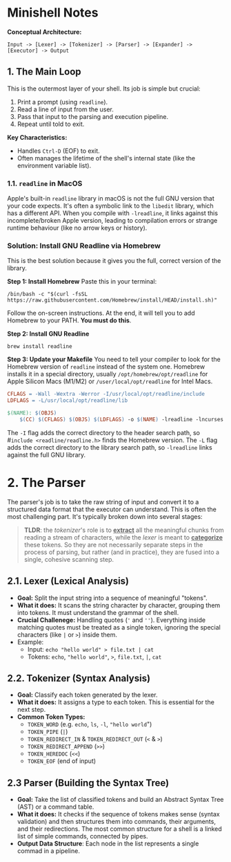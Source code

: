 # Minishell Notes

**Conceptual Architecture:**

```
Input -> [Lexer] -> [Tokenizer] -> [Parser] -> [Expander] -> [Executor] -> Output
```

## 1. The Main Loop 
This is the outermost layer of your shell. Its job is simple but crucial:

1. Print a prompt (using `readline`).
2. Read a line of input from the user.
3. Pass that input to the parsing and execution pipeline.
4. Repeat until told to exit.

**Key Characteristics:**
- Handles `Ctrl-D` (EOF) to exit.
- Often manages the lifetime of the shell's internal state (like the environment variable list).

### 1.1. `readline` in MacOS
Apple's built-in `readline` library in macOS is not the full GNU version that your code expects. It's often a symbolic link to the `libedit` library, which has a different API. When you compile with `-lreadline`, it links against this incomplete/broken Apple version, leading to compilation errors or strange runtime behaviour (like no arrow keys or history).

### Solution:  Install GNU Readline via Homebrew
This is the best solution because it gives you the full, correct version of the library.

**Step 1: Install Homebrew**
Paste this in your terminal:

```
/bin/bash -c "$(curl -fsSL https://raw.githubusercontent.com/Homebrew/install/HEAD/install.sh)"
```
Follow the on-screen instructions. At the end, it will tell you to add Homebrew to your PATH. **You must do this**.

**Step 2: Install GNU Readline**

```
brew install readline
```

**Step 3: Update your Makefile**
You need to tell your compiler to look for the Homebrew version of `readline` instead of the system one. Homebrew installs it in a special directory, usually `/opt/homebrew/opt/readline` for Apple Silicon Macs (M1/M2) or `/user/local/opt/readline` for Intel Macs.

```Makefile
CFLAGS = -Wall -Wextra -Werror -I/usr/local/opt/readline/include
LDFLAGS = -L/usr/local/opt/readline/lib

$(NAME): $(OBJS)
    $(CC) $(CFLAGS) $(OBJS) $(LDFLAGS) -o $(NAME) -lreadline -lncurses
```

The `-I` flag adds the correct directory to the header search path, so #`include <readline/readline.h>` finds the Homebrew version. The `-L` flag adds the correct directory to the library search path, so `-lreadline` links against the full GNU library.

# 2. The Parser
The parser's job is to take the raw string of input and convert it to a structured data format that the executor can understand. This is often the most challenging part. It's typically broken down into several stages:

> **TLDR**: the *tokenizer*'s role is to <u>**extract**</u> all the meaningful chunks from reading a stream of characters, while the *lexer* is meant to <u>**categorize**</u> these tokens. So they are not necessarily separate steps in the process of parsing, but rather (and in practice), they are fused into a single, cohesive scanning step. 

## 2.1. Lexer (Lexical Analysis)
- **Goal:** Split the input string into a sequence of meaningful "tokens".
- **What it does:** It scans the string character by character, grouping them into tokens. It must understand the grammar of the shell.
- **Crucial Challenege:** Handling quotes (`'` and `''`). Everything inside matching quotes must be treated as a single token, ignoring the special characters (like `|` or `>`) inside them.
- Example:
    - Input: `echo "hello world" > file.txt | cat`
    - Tokens: `echo`, `"hello world"`, `>`, `file.txt`, `|`, `cat`

## 2.2. Tokenizer (Syntax Analysis)
- **Goal:** Classify each token generated by the lexer.
- **What it does:** It assigns a type to each token. This is essential for the next step.
- **Common Token Types:**
    - `TOKEN_WORD` (e.g. `echo`, `ls`, `-l`, `"hello world`")
    - `TOKEN_PIPE` (`|`)
    - `TOKEN_REDIRECT_IN` & `TOKEN_REDIRECT_OUT` (`<` & `>`)
    - `TOKEN_REDIRECT_APPEND` (`>>`)
    - `TOKEN_HEREDOC` (`<<`)
    - `TOKEN_EOF` (end of input)

## 2.3 Parser (Building the Syntax Tree)
- **Goal:** Take the list of classified tokens and build an Abstract Syntax Tree (AST) or a command table.
- **What it does:** It checks if the sequence of tokens makes sense (syntax validation) and then structures them into commands, their arguments, and their redirections. The most common structure for a shell is a linked list of simple commands, connected by pipes.
- **Output Data Structure**: Each node in the list represents a single commad in a pipeline.
